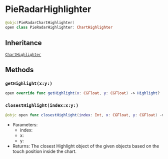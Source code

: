 # PieRadarHighlighter

``` swift
@objc(PieRadarChartHighlighter)
open class PieRadarHighlighter: ChartHighlighter
```

## Inheritance

[`ChartHighlighter`](/ChartHighlighter)

## Methods

### `getHighlight(x:y:)`

``` swift
open override func getHighlight(x: CGFloat, y: CGFloat) -> Highlight?
```

### `closestHighlight(index:x:y:)`

``` swift
@objc open func closestHighlight(index: Int, x: CGFloat, y: CGFloat) -> Highlight?
```

  - Parameters:
      - index:
      - x:
      - y:
  - Returns: The closest Highlight object of the given objects based on the touch position inside the chart.
